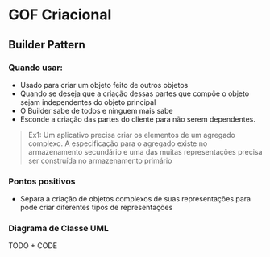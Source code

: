 # GOF Criacional

## Builder Pattern

### Quando usar:

- Usado para criar um objeto feito de outros objetos
- Quando se deseja que a criação dessas partes que compõe o objeto sejam independentes do objeto principal
- O Builder sabe de todos e ninguem mais sabe
- Esconde a criação das partes do cliente para não serem dependentes.

> Ex1: Um aplicativo precisa criar os elementos de um agregado complexo. A especificação para o agregado existe no armazenamento secundário e uma das muitas representações precisa ser construída no armazenamento primário


### Pontos positivos
- Separa a criação de objetos complexos de suas representações para pode criar diferentes tipos de representações

### Diagrama de Classe UML
 TODO + CODE
